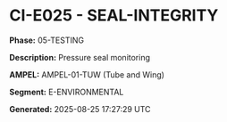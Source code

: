 # CI-E025 - SEAL-INTEGRITY

**Phase:** 05-TESTING

**Description:** Pressure seal monitoring

**AMPEL:** AMPEL-01-TUW (Tube and Wing)

**Segment:** E-ENVIRONMENTAL

**Generated:** 2025-08-25 17:27:29 UTC
